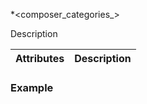 
\*\<composer\_categories\_\>


Description


| Attributes | Description |
| --- | --- |


### Example
